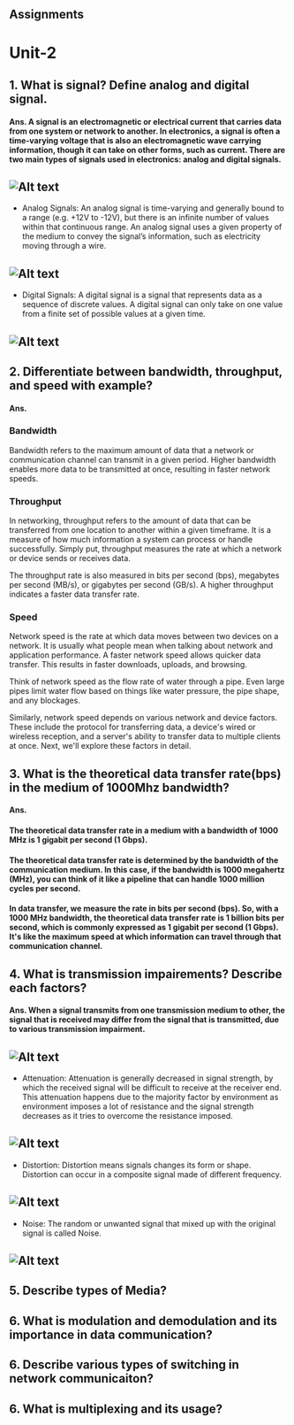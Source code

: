 ## Assignments 
# Unit-2
## 1. What is signal? Define analog and digital signal.
#### Ans. A signal is an electromagnetic or electrical current that carries data from one system or network to another. In electronics, a signal is often a time-varying voltage that is also an electromagnetic wave carrying information, though it can take on other forms, such as current. There are two main types of signals used in electronics: analog and digital signals.
## ![Alt text](images/5.avif "a title")
- Analog Signals: An analog signal is time-varying and generally bound to a range (e.g. +12V to -12V), but there is an infinite number of values within that continuous range. An analog signal uses a given property of the medium to convey the signal’s information, such as electricity moving through a wire.
## ![Alt text](images/analog.png "a title")
- Digital Signals: A digital signal is a signal that represents data as a sequence of discrete values. A digital signal can only take on one value from a finite set of possible values at a given time.
## ![Alt text](images/digital.png "a title")
## 2. Differentiate between bandwidth, throughput, and speed with example?
#### Ans. 
### Bandwidth
Bandwidth refers to the maximum amount of data that a network or communication channel can transmit in a given period. Higher bandwidth enables more data to be transmitted at once, resulting in faster network speeds.
### Throughput
In networking, throughput refers to the amount of data that can be transferred from one location to another within a given timeframe. It is a measure of how much information a system can process or handle successfully. Simply put, throughput measures the rate at which a network or device sends or receives data.

The throughput rate is also measured in bits per second (bps), megabytes per second (MB/s), or gigabytes per second (GB/s). A higher throughput indicates a faster data transfer rate. 
### Speed
Network speed is the rate at which data moves between two devices on a network. It is usually what people mean when talking about network and application performance. A faster network speed allows quicker data transfer. This results in faster downloads, uploads, and browsing.

Think of network speed as the flow rate of water through a pipe. Even large pipes limit water flow based on things like water pressure, the pipe shape, and any blockages.

Similarly, network speed depends on various network and device factors. These include the protocol for transferring data, a device's wired or wireless reception, and a server's ability to transfer data to multiple clients at once. Next, we'll explore these factors in detail.
## 3. What is the theoretical data transfer rate(bps) in the medium of 1000Mhz bandwidth?
#### Ans. 
#### The theoretical data transfer rate in a medium with a bandwidth of 1000 MHz is 1 gigabit per second (1 Gbps).
#### The theoretical data transfer rate is determined by the bandwidth of the communication medium. In this case, if the bandwidth is 1000 megahertz (MHz), you can think of it like a pipeline that can handle 1000 million cycles per second.

#### In data transfer, we measure the rate in bits per second (bps). So, with a 1000 MHz bandwidth, the theoretical data transfer rate is 1 billion bits per second, which is commonly expressed as 1 gigabit per second (1 Gbps). It's like the maximum speed at which information can travel through that communication channel.


## 4. What is transmission impairements? Describe each factors?
#### Ans. When a signal transmits from one transmission medium to other, the signal that is received may differ from the signal that is transmitted, due to various transmission impairment.
## ![Alt text](images/ti.png "a title")
* Attenuation: Attenuation is generally decreased in signal strength, by which the received signal will be difficult to receive at the receiver end. This attenuation happens due to the majority factor by environment as environment imposes a lot of resistance and the signal strength decreases as it tries to overcome the resistance imposed.
## ![Alt text](images/attenuation.png "a title")
* Distortion: Distortion means signals changes its form or shape. Distortion can occur in a composite signal made of different frequency.
## ![Alt text](images/distortion.webp "a title")
* Noise: The random or unwanted signal that mixed up with the original signal is called Noise.
## ![Alt text](images/noise.jpg "a title")

## 5. Describe types of Media?
## 6. What is modulation and demodulation and its importance in data communication?
## 6. Describe various types of switching in network communicaiton?
## 6. What is multiplexing and its usage?


